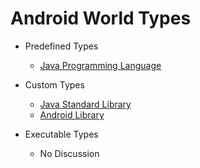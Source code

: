 # Android World Types

- Predefined Types
	- [Java Programming Language](https://docs.oracle.com/en/java/javase/11/)

- Custom Types
	- [Java Standard Library](https://docs.oracle.com/en/java/javase/11/docs/api/index.html)
	- [Android Library](https://developer.android.google.cn/reference/)

- Executable Types
	- No Discussion

